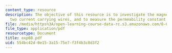 ```yaml
---
content_type: resource
description: The objective of this resource is to investigate the magnetic force between
  two current carrying wires, and to measure the permeability constant ?0.
file: /media/https%3A/open-learning-course-data-rc.s3.amazonaws.com/8-02t-electricity-and-magnetism-spring-2005/554bc42d0e153a1575e7f3f4b3c8d3f2_exp08.pdf
file_type: application/pdf
resourcetype: Document
title: exp08.pdf
uid: 554bc42d-0e15-3a15-75e7-f3f4b3c8d3f2
---
```

